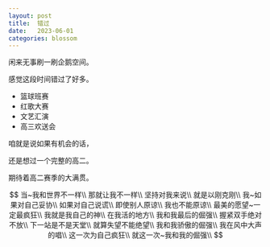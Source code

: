 ```yaml
---
layout: post
title:  错过
date:   2023-06-01
categories: blossom
---
```


闲来无事刷一刷企鹅空间。

感觉这段时间错过了好多。

*   篮球班赛
*   红歌大赛
*   文艺汇演
*   高三欢送会

咱就是说如果有机会的话，

还是想过一个完整的高二。

期待着高二赛季的大满贯。

$$
当~我和世界不一样\\
那就让我不一样\\
坚持对我来说\\
就是以刚克刚\\
我~如果对自己妥协\\
如果对自己说谎\\
即使别人原谅\\
我也不能原谅\\
最美的愿望~一定最疯狂\\
我就是我自己的神\\
在我活的地方\\
我和我最后的倔强\\
握紧双手绝对不放\\
下一站是不是天堂\\
就算失望不能绝望\\
我和我骄傲的倔强\\
我在风中大声的唱\\
这一次为自己疯狂\\
就这一次~我和我的倔强\\
$$